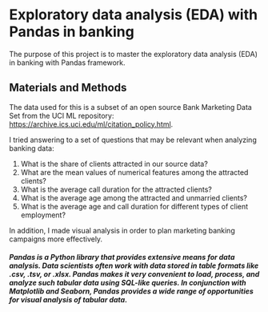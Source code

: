 # Exploratory data analysis (EDA) with Pandas in banking
The purpose of this project is to master the exploratory data analysis (EDA) in banking with Pandas framework.

## Materials and Methods
The data used for this is a subset of an open source Bank Marketing Data Set from the UCI ML repository: https://archive.ics.uci.edu/ml/citation_policy.html.

 I tried  answering to a set of questions that may be relevant when analyzing banking data:
<ol>
  <li>What is the share of clients attracted in our source data?</li>
  <li>What are the mean values ​​of numerical features among the attracted clients?</li>
  <li>What is the average call duration for the attracted clients?</li>
  <li>What is the average age among the attracted and unmarried clients?</li>
  <li>What is the average age and call duration for different types of client employment?</li>
</ol>

In addition, I made visual analysis in order to plan marketing banking campaigns more effectively.

<h5>Pandas is a Python library that provides extensive means for data analysis. Data scientists often work with data stored in table formats like .csv, .tsv, or .xlsx. Pandas makes it very convenient to load, process, and analyze such tabular data using SQL-like queries. In conjunction with Matplotlib and Seaborn, Pandas provides a wide range of opportunities for visual analysis of tabular data.</h5>
